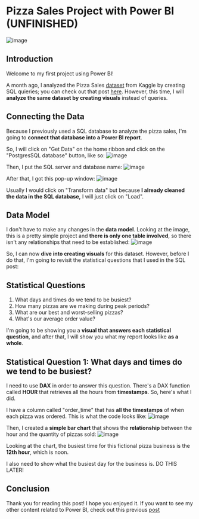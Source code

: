 # Pizza Sales Project with Power BI (UNFINISHED)

![image](https://user-images.githubusercontent.com/112503726/204071711-67ca7787-bdb3-4bd0-805c-a99dbf820071.png)

## Introduction
Welcome to my first project using Power BI! 

A month ago, I analyzed the Pizza Sales [dataset](https://www.kaggle.com/datasets/shilongzhuang/pizza-sales) from Kaggle by creating SQL quieries; you can check out that post [here](https://medium.com/@dylanhgs/analyzing-pizza-sales-using-sql-1550fb7a93de). However, this time, I will **analyze the same dataset by creating visuals** instead of queries. 

## Connecting the Data 
Because I previously used a SQL database to analyze the pizza sales, I'm going to **connect that database into a Power BI report**. 

So, I will click on "Get Data" on the home ribbon and click on the "PostgresSQL database" button, like so:
![image](https://user-images.githubusercontent.com/112503726/204120902-b1d05997-357b-4684-8f36-42adc48ae668.png)

Then, I put the SQL server and database name:
![image](https://user-images.githubusercontent.com/112503726/204120934-c8eb400a-34c1-4859-8f03-6915f3f44003.png)

After that, I got this pop-up window:
![image](https://user-images.githubusercontent.com/112503726/204121034-9f842dcd-528f-4317-8118-7eb35e09c763.png)

Usually I would click on "Transform data" but because **I already cleaned the data in the SQL database,** I will just click on "Load".

## Data Model
I don't have to make any changes in the **data model**. Looking at the image, this is a pretty simple project and **there is only one table involved**, so there isn't any relationships that need to be established:
![image](https://user-images.githubusercontent.com/112503726/204121170-08ca2a57-b3b9-4470-ae0c-69d719d445b7.png)

So, I can now **dive into creating visuals** for this dataset. However, before I do that, I'm going to revisit the statistical questions that I used in the SQL post:
## Statistical Questions
1. What days and times do we tend to be busiest?
2. How many pizzas are we making during peak periods?
3. What are our best and worst-selling pizzas?
4. What's our average order value?

I'm going to be showing you a **visual that answers each statistical question**, and after that, I will show you what my report looks like **as a whole**.

## Statistical Question 1: What days and times do we tend to be busiest?
I need to use **DAX** in order to answer this question. There's a DAX function called **HOUR** that retrieves all the hours from **timestamps**. So, here's what I did.

I have a column called "order_time" that has **all the timestamps** of when each pizza was ordered. This is what the code looks like:
![image](https://user-images.githubusercontent.com/112503726/204455298-764d92a3-6eeb-4492-ae0d-b872ac719336.png)

Then, I created a **simple bar chart** that shows the **relationship** between the hour and the quantity of pizzas sold:
![image](https://user-images.githubusercontent.com/112503726/204456915-40459465-5b4d-41c6-a485-240e487bd1ae.png)

Looking at the chart, the busiest time for this fictional pizza business is the **12th hour**, which is noon.

I also need to show what the busiest day for the business is. DO THIS LATER!


## Conclusion
Thank you for reading this post! I hope you enjoyed it. If you want to see my other content related to Power BI, check out this previous [post](https://medium.com/@dylanhgs/what-is-power-bi-4af26ec0a9cd)
